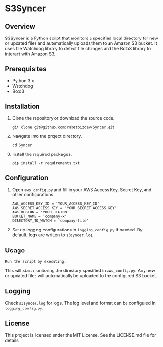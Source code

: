 # S3Syncer

## Overview

S3Syncer is a Python script that monitors a specified local directory for new or updated files and automatically uploads them to an Amazon S3 bucket. It uses the Watchdog library to detect file changes and the Boto3 library to interact with Amazon S3.

## Prerequisites

- Python 3.x
- Watchdog
- Boto3

## Installation

1. Clone the repository or download the source code.

   ```
   git clone git@github.com:raketbizdev/Syncer.git
   ```

2. Navigate into the project directory.

   ```
   cd Syncer
   ```

3. Install the required packages.

   ```
   pip install -r requirements.txt
   ```

## Configuration

1. Open `aws_config.py` and fill in your AWS Access Key, Secret Key, and other configurations.

   ```
   AWS_ACCESS_KEY_ID = 'YOUR_ACCESS_KEY_ID'
   AWS_SECRET_ACCESS_KEY = 'YOUR_SECRET_ACCESS_KEY'
   AWS_REGION = 'YOUR_REGION'
   BUCKET_NAME = 'company-x'
   DIRECTORY_TO_WATCH = 'company-file'
   ```

2. Set up logging configurations in `logging_config.py` if needed. By default, logs are written to `s3syncer.log`.

## Usage

```
Run the script by executing:
```

This will start monitoring the directory specified in `aws_config.py`. Any new or updated files will automatically be uploaded to the configured S3 bucket.

## Logging

Check `s3syncer.log` for logs. The log level and format can be configured in `logging_config.py`.

## License

This project is licensed under the MIT License. See the LICENSE.md file for details.

